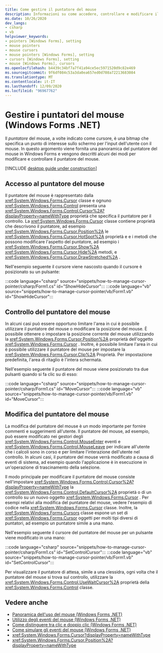 ```yaml
---
title: Come gestire il puntatore del mouse
description: Informazioni su come accedere, controllare e modificare il puntatore del mouse in Windows Forms per .NET.
ms.date: 10/26/2020
dev_langs:
- csharp
- vb
helpviewer_keywords:
- pointers [Windows Forms], setting
- mouse pointers
- mouse cursors
- mouse pointers [Windows Forms], setting
- cursors [Windows Forms], setting
- mouse [Windows Forms], cursors
ms.openlocfilehash: b4439c34bf7a7f41a94ce5ec5971520d9c82e469
ms.sourcegitcommit: 9f6df084c53a3da0ea657ed0d708a72213683084
ms.translationtype: MT
ms.contentlocale: it-IT
ms.lasthandoff: 12/09/2020
ms.locfileid: "96967762"
---
```

# <a name="manage-mouse-pointers-windows-forms-net"></a>Gestire i puntatori del mouse (Windows Forms .NET)

Il *puntatore* del mouse, a volte indicato come cursore, è una bitmap che specifica un punto di interesse sullo schermo per l'input dell'utente con il mouse. In questo argomento viene fornita una panoramica del puntatore del mouse in Windows Forms e vengono descritti alcuni dei modi per modificare e controllare il puntatore del mouse.

[!INCLUDE [desktop guide under construction](../../includes/desktop-guide-preview-note.md)]

## <a name="accessing-the-mouse-pointer"></a>Accesso al puntatore del mouse

Il puntatore del mouse è rappresentato dalla <xref:System.Windows.Forms.Cursor> classe e ognuno <xref:System.Windows.Forms.Control> presenta una <xref:System.Windows.Forms.Control.Cursor%2A?displayProperty=nameWithType> proprietà che specifica il puntatore per il controllo. La <xref:System.Windows.Forms.Cursor> classe contiene proprietà che descrivono il puntatore, ad esempio <xref:System.Windows.Forms.Cursor.Position%2A> le <xref:System.Windows.Forms.Cursor.HotSpot%2A> proprietà e e i metodi che possono modificare l'aspetto del puntatore, ad esempio i <xref:System.Windows.Forms.Cursor.Show%2A> <xref:System.Windows.Forms.Cursor.Hide%2A> metodi, e <xref:System.Windows.Forms.Cursor.DrawStretched%2A> .

Nell'esempio seguente il cursore viene nascosto quando il cursore è posizionato su un pulsante:

:::code language="csharp" source="snippets/how-to-manage-cursor-pointer/csharp/Form1.cs" id="ShowHideCursor":::
:::code language="vb" source="snippets/how-to-manage-cursor-pointer/vb/Form1.vb" id="ShowHideCursor":::

## <a name="controlling-the-mouse-pointer"></a>Controllo del puntatore del mouse

In alcuni casi può essere opportuno limitare l'area in cui è possibile utilizzare il puntatore del mouse o modificare la posizione del mouse. È possibile ottenere o impostare la posizione corrente del mouse utilizzando la <xref:System.Windows.Forms.Cursor.Position%2A> proprietà dell'oggetto <xref:System.Windows.Forms.Cursor> . Inoltre, è possibile limitare l'area in cui è possibile utilizzare il puntatore del mouse per impostare la <xref:System.Windows.Forms.Cursor.Clip%2A> Proprietà. Per impostazione predefinita, l'area di ritaglio è l'intera schermata.

Nell'esempio seguente il puntatore del mouse viene posizionato tra due pulsanti quando si fa clic su di esso:

:::code language="csharp" source="snippets/how-to-manage-cursor-pointer/csharp/Form1.cs" id="MoveCursor":::
:::code language="vb" source="snippets/how-to-manage-cursor-pointer/vb/Form1.vb" id="MoveCursor":::

## <a name="changing-the-mouse-pointer"></a>Modifica del puntatore del mouse

La modifica del puntatore del mouse è un modo importante per fornire commenti e suggerimenti all'utente. Il puntatore del mouse, ad esempio, può essere modificato nei gestori degli <xref:System.Windows.Forms.Control.MouseEnter> eventi e <xref:System.Windows.Forms.Control.MouseLeave> per indicare all'utente che i calcoli sono in corso e per limitare l'interazione dell'utente nel controllo. In alcuni casi, il puntatore del mouse verrà modificato a causa di eventi di sistema, ad esempio quando l'applicazione è in esecuzione in un'operazione di trascinamento della selezione.

Il modo principale per modificare il puntatore del mouse consiste nell'impostare <xref:System.Windows.Forms.Control.Cursor%2A?displayProperty=nameWithType> la <xref:System.Windows.Forms.Control.DefaultCursor%2A> proprietà o di un controllo su un nuovo oggetto <xref:System.Windows.Forms.Cursor> . Per esempi relativi alla modifica del puntatore del mouse, vedere l'esempio di codice nella <xref:System.Windows.Forms.Cursor> classe. Inoltre, la <xref:System.Windows.Forms.Cursors> classe espone un set di <xref:System.Windows.Forms.Cursor> oggetti per molti tipi diversi di puntatori, ad esempio un puntatore simile a una mano.

Nell'esempio seguente il cursore del puntatore del mouse per un pulsante viene modificato in una mano:

:::code language="csharp" source="snippets/how-to-manage-cursor-pointer/csharp/Form1.cs" id="SetControlCursor":::
:::code language="vb" source="snippets/how-to-manage-cursor-pointer/vb/Form1.vb" id="SetControlCursor":::

Per visualizzare il puntatore di attesa, simile a una clessidra, ogni volta che il puntatore del mouse si trova sul controllo, utilizzare la <xref:System.Windows.Forms.Control.UseWaitCursor%2A> proprietà della <xref:System.Windows.Forms.Control> classe.

## <a name="see-also"></a>Vedere anche

- [Panoramica dell'uso del mouse (Windows Forms .NET)](overview.md)
- [Utilizzo degli eventi del mouse (Windows Forms .NET)](events.md)
- [Come distinguere tra clic e doppio clic (Windows Forms .NET)](how-to-distinguish-between-clicks-and-double-clicks.md)
- [Come simulare gli eventi del mouse (Windows Forms .NET)](how-to-simulate-events.md)
- <xref:System.Windows.Forms.Cursor?displayProperty=nameWithType>
- <xref:System.Windows.Forms.Cursor.Position%2A?displayProperty=nameWithType>
